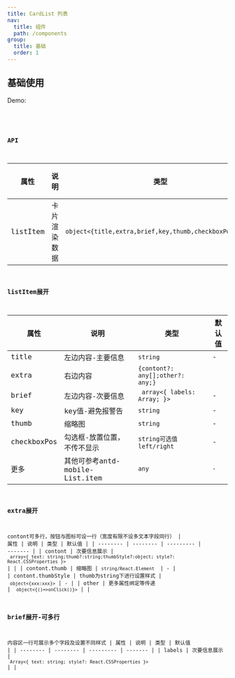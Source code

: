 ```yaml
---
title: CardList 列表
nav:
  title: 组件
  path: /components
group:
  title: 基础
  order: 1
---
```


## 基础使用



Demo:
<code src="./demos/index.jsx" />
<!-- <API></API> -->

### API

| 属性     | 说明     | 类型      | 默认值  |
| -------- | -------- | --------- | ------- |
| listItem | 卡片渲染数据 | `object<{title,extra,brief,key,thumb,checkboxPos,...}>` |  |

### listItem展开

| 属性     | 说明     | 类型      | 默认值  |
| -------- | -------- | --------- | ------- |
| title | 左边内容-主要信息 | `string` | - |
| extra | 右边内容 | `{contont?: any[];other?: any;}` |  |
| brief    | 左边内容-次要信息   | ` array<{ labels: Array; }>`  | -       |
| key    | key值-避免报警告   | `string`  | -       |
| thumb    | 缩略图   | `string`  | -       |
| checkboxPos    | 勾选框-放置位置，不传不显示   | `string可选值left/right`  |  -   |
|  更多   | 其他可参考antd-mobile-List.item   | `any`  |`-`      |

### extra展开
contont可多行，按钮与图标可设一行（宽度有限不设多文本字段同行）
| 属性     | 说明     | 类型      | 默认值  |
| -------- | -------- | --------- | ------- |
| contont | 次要信息展示 | ` array<{ text: string;thumb?:string;thumbStyle?:object; style?: React.CSSProperties }>` |  |
| contont.thumb | 缩略图 | ` string/React.Element	` | - |
| contont.thumbStyle | thumb为string下进行设置样式 | ` object<{xxx:xxx}>` | - |
| other | 更多属性绑定等传递 | ` object<{()=>onClick()}>` |  |


### brief展开-可多行

内容区一行可展示多个字段及设置不同样式
| 属性     | 说明     | 类型      | 默认值  |
| -------- | -------- | --------- | ------- |
| labels | 次要信息展示 | ` Array<{ text: string; style?: React.CSSProperties }>` |  |


